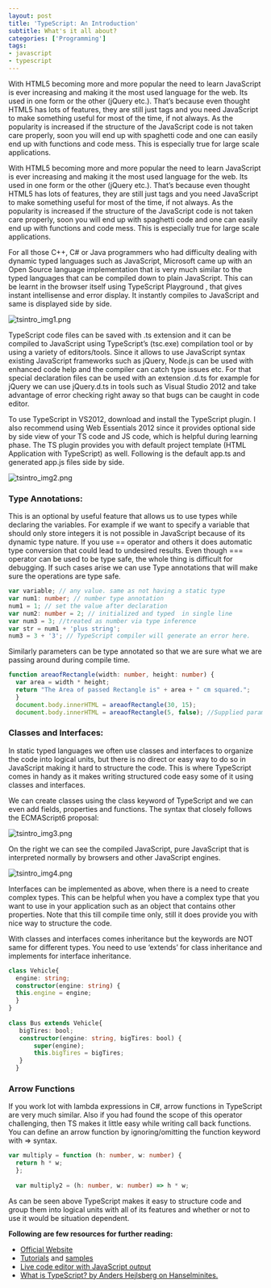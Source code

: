 ```yaml
---
layout: post
title: 'TypeScript: An Introduction'
subtitle: What's it all about?
categories: ['Programming']
tags:
- javascript
- typescript
---
```


With HTML5 becoming more and more popular the need to learn JavaScript is ever increasing and making it the most used language for the web. Its used in one form or the other (jQuery etc.).  That’s because even thought HTML5 has lots of features, they are still just tags and you need JavaScript to make something useful for most of the time, if not always. As the popularity is increased if the structure of the JavaScript code is not taken care properly, soon you will end up with spaghetti code and one can easily end up with functions and code mess. This is especially true for large scale applications.

With HTML5 becoming more and more popular the need to learn JavaScript is ever increasing and making it the most used language for the web. Its used in one form or the other (jQuery etc.).  That’s because even thought HTML5 has lots of features, they are still just tags and you need JavaScript to make something useful for most of the time, if not always. As the popularity is increased if the structure of the JavaScript code is not taken care properly, soon you will end up with spaghetti code and one can easily end up with functions and code mess. This is especially true for large scale applications.

For all those C++, C# or Java programmers who had difficulty dealing with dynamic typed languages such as JavaScript, Microsoft came up with an Open Source language implementation that is very much similar to the typed languages that can be compiled down to plain JavaScript. This can be learnt in the browser itself using TypeScript Playground , that gives instant intellisense and error display. It instantly compiles to JavaScript and same is displayed side by side.

![tsintro_img1.png]({{site.baseurl}}/img/tsintro_img1.png)

TypeScript code files can be saved with .ts extension and it can be compiled to JavaScript using TypeScript’s (tsc.exe) compilation tool or by using a variety of editors/tools. Since it allows to use JavaScript syntax existing JavaScript frameworks such as jQuery, Node.js can be used with enhanced code help and the compiler can catch type issues etc. For that special declaration files can be used with an extension .d.ts for example for jQuery we can use jQuery.d.ts in tools such as Visual Studio 2012 and take advantage of error checking right away so that bugs can be caught in code editor.


To use TypeScript in VS2012, download and install the TypeScript plugin. I also recommend using Web Essentials  2012 since it provides optional side by side view of your TS code and JS code, which is helpful during learning phase. The TS plugin provides you with default project template (HTML Application with TypeScript) as well. Following is the default app.ts and generated app.js files side by side.

![tsintro_img2.png]({{site.baseurl}}/img/tsintro_img2.png)

### Type Annotations:


This is an optional by useful feature that allows us to use types while declaring the variables. For example if we want to specify a variable that should only store integers it is not possible in JavaScript because of its dynamic type nature. If you use == operator and others it does automatic type conversion that could lead to undesired results. Even though === operator can be used to be type safe, the whole thing is difficult for debugging. If such cases arise we can use Type annotations that will make sure the operations are type safe.

```typescript
var variable; // any value. same as not having a static type  
var num1: number; // number type annotation 
num1 = 1; // set the value after declaration  
var num2: number = 2; // initialized and typed  in single line
var num3 = 3; //treated as number via type inference  
var str = num1 + 'plus string'; 
num3 = 3 + '3'; // TypeScript compiler will generate an error here.
```

Similarly parameters can be type annotated so that we are sure what we are passing around during compile time.

```typescript
function areaofRectangle(width: number, height: number) {
  var area = width * height;
  return "The Area of passed Rectangle is" + area + " cm squared.";
  }
  document.body.innerHTML = areaofRectangle(30, 15);
  document.body.innerHTML = areaofRectangle(5, false); //Supplied parameters do not match any signature of call target.
```

### Classes and Interfaces:


In static typed languages we often use classes and interfaces to organize the code into logical units, but there is no direct or easy way to do so in JavaScript making it hard to structure the code. This is where TypeScript comes in handy as it makes writing structured code easy some of it using classes and interfaces.

We can create classes using the class keyword of TypeScript and we can even add fields, properties and functions. The syntax that closely follows the ECMAScript6 proposal: 

![tsintro_img3.png]({{site.baseurl}}/img/tsintro_img3.png)

On the right we can see the compiled JavaScript, pure JavaScript that is interpreted normally by browsers and other JavaScript engines.

![tsintro_img4.png]({{site.baseurl}}/img/tsintro_img4.png)

Interfaces can be implemented as above, when there is a need to create complex types. This can be helpful when you have a complex type that you want to use in your application such as an object that contains other properties. Note that this till compile time only, still it does provide you with nice way to structure the code.


With classes and interfaces comes inheritance but the keywords are NOT same for different types. You need to use ‘extends’ for class inheritance and implements for interface inheritance.

```typescript
class Vehicle{
  engine: string;
  constructor(engine: string) {
  this.engine = engine;
  }
}
    
class Bus extends Vehicle{
   bigTires: bool;
   constructor(engine: string, bigTires: bool) {
       super(engine);
       this.bigTires = bigTires;
   }
  }
```

### Arrow Functions


If you work lot with lambda expressions in C#, arrow functions in TypeScript are very much similar. Also if you had found the scope of this operator challenging, then TS makes it little easy while writing call back functions. You can define an arrow function by ignoring/omitting the function keyword with => syntax.

```typescript
var multiply = function (h: number, w: number) {
  return h * w;
  };
  
  var multiply2 = (h: number, w: number) => h * w;
```

As can be seen above TypeScript makes it easy to structure code and group them into logical units with all of its features and whether or not to use it would be situation dependent.


**Following are few resources for further reading:**



* [Official Website](http://www.typescriptlang.org/) 
* [Tutorials](http://www.typescriptlang.org/Tutorial/) and [samples](http://www.typescriptlang.org/Samples/) 
* [Live code editor with JavaScript output](http://www.typescriptlang.org/Playground/) 
* [What is TypeScript? by Anders Hejlsberg on Hanselminites.](http://www.hanselminutes.com/340/what-is-typescript-and-why-with-anders-hejlsberg)
